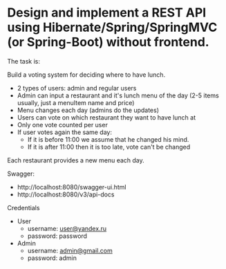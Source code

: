 Design and implement a REST API using Hibernate/Spring/SpringMVC (or Spring-Boot) without frontend.
================================

The task is:

Build a voting system for deciding where to have lunch.

* 2 types of users: admin and regular users
* Admin can input a restaurant and it's lunch menu of the day (2-5 items usually, just a menuItem name and price)
* Menu changes each day (admins do the updates)
* Users can vote on which restaurant they want to have lunch at
* Only one vote counted per user
* If user votes again the same day:
    - If it is before 11:00 we assume that he changed his mind.
    - If it is after 11:00 then it is too late, vote can't be changed

Each restaurant provides a new menu each day.

Swagger:
* http://localhost:8080/swagger-ui.html
* http://localhost:8080/v3/api-docs

Credentials
* User
  * username: user@yandex.ru 
  * password: password
* Admin
  * username: admin@gmail.com
  * password: admin
